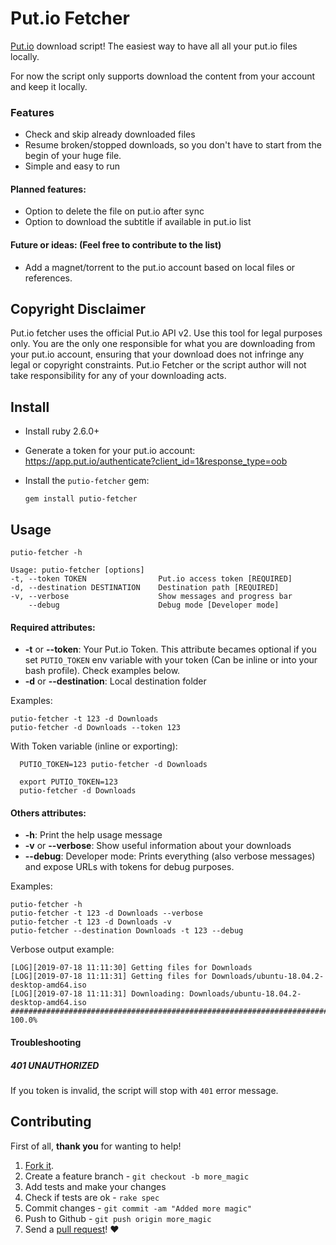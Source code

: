 Put.io Fetcher
===========

[Put.io](http://put.io) download script! The easiest way to have all all your put.io files locally.

For now the script only supports download the content from your account and keep it locally.

### Features

- Check and skip already downloaded files
- Resume broken/stopped downloads, so you don't have to start from the begin of your huge file.
- Simple and easy to run

#### Planned features:
- Option to delete the file on put.io after sync
- Option to download the subtitle if available in put.io list

#### Future or ideas: (Feel free to contribute to the list)
- Add a magnet/torrent to the put.io account based on local files or references.

## Copyright Disclaimer

Put.io fetcher uses the official Put.io API v2. Use this tool for legal purposes only. You are the only one responsible for what you are downloading from your put.io account, ensuring that your download does not infringe any legal or copyright constraints.
Put.io Fetcher or the script author will not take responsibility for any of your downloading acts.

## Install

* Install ruby 2.6.0+
* Generate a token for your put.io account: https://app.put.io/authenticate?client_id=1&response_type=oob
* Install the `putio-fetcher` gem:

      gem install putio-fetcher

## Usage

    putio-fetcher -h

    Usage: putio-fetcher [options]
    -t, --token TOKEN                Put.io access token [REQUIRED]
    -d, --destination DESTINATION    Destination path [REQUIRED]
    -v, --verbose                    Show messages and progress bar
        --debug                      Debug mode [Developer mode]

#### Required attributes:
* **-t** or **--token**: Your Put.io Token. This attribute becames optional if you set `PUTIO_TOKEN` env variable with your token (Can be inline or into your bash profile). Check examples below.
* **-d** or **--destination**: Local destination folder

Examples:

    putio-fetcher -t 123 -d Downloads
    putio-fetcher -d Downloads --token 123

With Token variable (inline or exporting):

      PUTIO_TOKEN=123 putio-fetcher -d Downloads

      export PUTIO_TOKEN=123
      putio-fetcher -d Downloads

#### Others attributes:
* **-h**: Print the help usage message
* **-v** or **--verbose**: Show useful information about your downloads
* **--debug**: Developer mode: Prints everything (also verbose messages) and expose URLs with tokens for debug purposes.

Examples:

    putio-fetcher -h
    putio-fetcher -t 123 -d Downloads --verbose
    putio-fetcher -t 123 -d Downloads -v
    putio-fetcher --destination Downloads -t 123 --debug

Verbose output example:

    [LOG][2019-07-18 11:11:30] Getting files for Downloads
    [LOG][2019-07-18 11:11:31] Getting files for Downloads/ubuntu-18.04.2-desktop-amd64.iso
    [LOG][2019-07-18 11:11:31] Downloading: Downloads/ubuntu-18.04.2-desktop-amd64.iso
    ######################################################################## 100.0%

#### Troubleshooting

##### 401 UNAUTHORIZED
If you token is invalid, the script will stop with `401` error message.


## Contributing

First of all, **thank you** for wanting to help!

1. [Fork it](https://help.github.com/articles/fork-a-repo).
2. Create a feature branch - `git checkout -b more_magic`
3. Add tests and make your changes
4. Check if tests are ok - `rake spec`
5. Commit changes - `git commit -am "Added more magic"`
6. Push to Github - `git push origin more_magic`
7. Send a [pull request](https://help.github.com/articles/using-pull-requests)! :heart:
